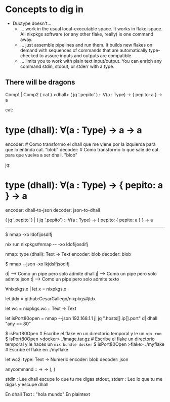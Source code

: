 Concepts to dig in
==================

* Ductype doesn't...
  * ... work in the usual local-executable space.  It works in flake-space.  All nixpkgs software (or any other flake, really) is one command away.
  * ... just assemble pipelines and run them.  It builds new flakes on demand with sequences of commands that are automatically type-checked to assure inputs and outputs are compatible.
  * ... limits you to work with plain text input/output. You can enrich any command stdin, stdout, or stderr with a type.



There will be dragons 
---------------------

 Comp1     |      Comp2
( cat ) >dhall> ( jq '.pepito' )  :: ∀(a : Type) -> { pepito: a } -> a

cat:
#  type (dhall): ∀(a : Type) -> a -> a
  encoder: # Como transformo el dhall que me viene por la izquierda para que lo entinda cat.  "blob"
  decoder: # Como transformo lo que sale de cat para que vuelva a ser dhall. "blob"

jq:
#  type (dhall): ∀(a : Type) -> { pepito: a } -> a
  encoder: dhall-to-json
  decoder: json-to-dhall



( jq '.pepito' ) | ( jq '.pepito')  :: ∀(a : Type) -> { pepito: { pepito: a } } -> a


----

$ nmap -xo ldofijosdifj 

nix run nixpkgs#nmap -- -xo ldofijosdifj 

nmap:
  type (dhall): Text -> Text
  encoder: blob
  decoder: blob
  
$ nmap --json -xo lkjdslfjsodifj



d|  --> Como un pipe pero solo admite dhall
j|  --> Como un pipe pero solo admite json
t|  --> Como un pipe pero solo admite texto

∀nixpkgs.x | let x = nixpkgs.x

let jtdx = github:CesarGallego/nixpkgs#jtdx

let wc = nixpkgs.wc  :: Text -> Text


let isPort80open = nmap --json 192.168.1.1    j|   jq ".hosts[].ip[].port"   d|  dhall "any == 80"

$ isPort80Open                             # Escribe el flake en un directorio temporal y le un `nix run`
$ isPort80Open  >docker>  ./image.tar.gz   # Escribe el flake un directorio temporal y le haces un `nix bundle docker`
$ isPort80Open  >flake>  ./myflake         # Escribe el flake en ./myflake


let wc2:
  type: Text -> Numeric
  encoder: blob
  decoder: json


anycommand :: <arg> -> <stdin> -> (<stdout>, <stderr>)


stdin : Lee dhall escupe lo que tu me digas
stdout, stderr : Leo lo que tu me digas y escupe dhall




En dhall Text : "hola mundo"
En plaintext 
